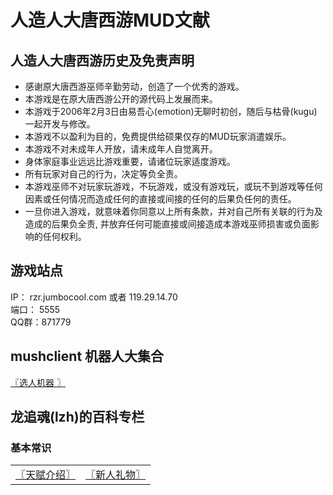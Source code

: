 # 人造人大唐西游MUD文献

## 人造人大唐西游历史及免责声明
* 感谢原大唐西游巫师辛勤劳动，创造了一个优秀的游戏。
* 本游戏是在原大唐西游公开的源代码上发展而来。
* 本游戏于2006年2月3日由易吾心(emotion)无聊时初创，随后与枯骨(kugu)一起开发与修改。
* 本游戏不以盈利为目的，免费提供给硕果仅存的MUD玩家消遣娱乐。
* 本游戏不对未成年人开放，请未成年人自觉离开。
* 身体家庭事业远远比游戏重要，请诸位玩家适度游戏。
* 所有玩家对自己的行为，决定等负全责。
* 本游戏巫师不对玩家玩游戏，不玩游戏，或没有游戏玩，或玩不到游戏等任何因素或任何情况而造成任何的直接或间接的任何的后果负任何的责任。
* 一旦你进入游戏，就意味着你同意以上所有条款，并对自己所有关联的行为及造成的后果负全责, 并放弃任何可能直接或间接造成本游戏巫师损害或负面影响的任何权利。

## 游戏站点
IP： rzr.jumbocool.com 或者 119.29.14.70  
端口： 5555  
QQ群：871779

## mushclient 机器人大集合
[〖选人机器 〗](robots/emotion-rzr-choose-char/readme.md)

## 龙追魂(lzh)的百科专栏
### 基本常识
| | |
| --- | --- |
| [〖天赋介绍〗](doc/gift-intro-lzh.md) | [〖新人礼物〗](doc/newbie-gift-lzh.md) |
